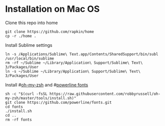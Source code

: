 # Installation on Mac OS

Clone this repo into home
```
git clone https://github.com/rapkin/home
cp -r ./home .
```

Install Sublime settings
```
ln -s /Applications/Sublime\ Text.app/Contents/SharedSupport/bin/subl /usr/local/bin/sublime
rm -rf ~/Sublime ~/Library/Application\ Support/Sublime\ Text\ 3/Packages/User
ln -s ~/Sublime ~/Library/Application\ Support/Sublime\ Text\ 3/Packages/User
```

Install #[oh-my-zsh](https://github.com/robbyrussell/oh-my-zsh) and #[powerline fonts](https://github.com/powerline/fonts)
```
sh -c "$(curl -fsSL https://raw.githubusercontent.com/robbyrussell/oh-my-zsh/master/tools/install.sh)"
git clone https://github.com/powerline/fonts.git
cd fonts
./install.sh
cd ..
rm -rf fonts
```
